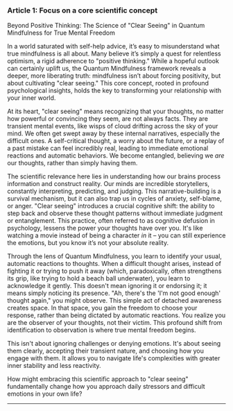 ### Article 1: Focus on a core scientific concept
Beyond Positive Thinking: The Science of "Clear Seeing" in Quantum Mindfulness for True Mental Freedom



In a world saturated with self-help advice, it’s easy to misunderstand what true mindfulness is all about. Many believe it’s simply a quest for relentless optimism, a rigid adherence to "positive thinking." While a hopeful outlook can certainly uplift us, the Quantum Mindfulness framework reveals a deeper, more liberating truth: mindfulness isn’t about forcing positivity, but about cultivating "clear seeing." This core concept, rooted in profound psychological insights, holds the key to transforming your relationship with your inner world.

At its heart, "clear seeing" means recognizing that your thoughts, no matter how powerful or convincing they seem, are not always facts. They are transient mental events, like wisps of cloud drifting across the sky of your mind. We often get swept away by these internal narratives, especially the difficult ones. A self-critical thought, a worry about the future, or a replay of a past mistake can feel incredibly real, leading to immediate emotional reactions and automatic behaviors. We become entangled, believing we *are* our thoughts, rather than simply having them.

The scientific relevance here lies in understanding how our brains process information and construct reality. Our minds are incredible storytellers, constantly interpreting, predicting, and judging. This narrative-building is a survival mechanism, but it can also trap us in cycles of anxiety, self-blame, or anger. "Clear seeing" introduces a crucial cognitive shift: the ability to step back and observe these thought patterns without immediate judgment or entanglement. This practice, often referred to as cognitive defusion in psychology, lessens the power your thoughts have over you. It's like watching a movie instead of being a character *in* it – you can still experience the emotions, but you know it’s not your absolute reality.

Through the lens of Quantum Mindfulness, you learn to identify your usual, automatic reactions to thoughts. When a difficult thought arises, instead of fighting it or trying to push it away (which, paradoxically, often strengthens its grip, like trying to hold a beach ball underwater), you learn to acknowledge it gently. This doesn't mean ignoring it or endorsing it; it means simply noticing its presence. "Ah, there's the 'I'm not good enough' thought again," you might observe. This simple act of detached awareness creates space. In that space, you gain the freedom to choose your response, rather than being dictated by automatic reactions. You realize you are the observer of your thoughts, not their victim. This profound shift from identification to observation is where true mental freedom begins.

This isn't about ignoring challenges or denying emotions. It's about seeing them clearly, accepting their transient nature, and choosing how you engage with them. It allows you to navigate life's complexities with greater inner stability and less reactivity.

How might embracing this scientific approach to "clear seeing" fundamentally change how you approach daily stressors and difficult emotions in your own life?

---
